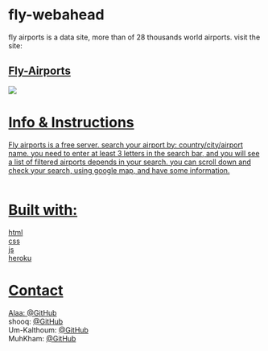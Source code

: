 # fly-webahead

fly airports is a data site, more than of 28 thousands world airports.
visit the site: <h2><a href="https://fly-webahead.herokuapp.com/">Fly-Airports</h2>

<img src="https://images.globes.co.il/images/NewGlobes/big_image_800/2018/43A0B7EF0AD69EBFF0A66952252C45A5_800x392.20181113T171136.jpg"  width="" height="">

# Info & Instructions

Fly airports is a free server.
search your airport by: country/city/airport name.
you need to enter at least 3 letters in the search bar, and you will see a list of filtered airports depends in your search. you can scroll down and check your search, using google map, and have some information.

<!-- img from the site -->
<img src=" ">

# Built with:

html<br>
css<br>
js<br>
heroku<br>

# Contact

Alaa: [@GitHub](https://github.com/alaabashiyi)<br>
shooq: [@GitHub](https://github.com/shoogkabiya)<br>
Um-Kalthoum: [@GitHub](https://github.com/OmklthomAmara)<br>
MuhKham: [@GitHub](https://github.com/muhkham)
